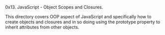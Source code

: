 0x13. JavaScript - Object Scopes and Closures.

This directory covers OOP aspect of JavaScript and specifically how to create objects and closures and in so doing using the prototype property to inherit attributes from other objects.
